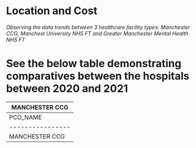 # Location and Cost 
_Observing the data trends between 3 healthcare facility types: Manchester CCG, Manchest University NHS FT and Greater Manchester Mental Health NHS FT_

# See the below table demonstrating comparatives between the hospitals between 2020 and 2021 


|                                                        MANCHESTER CCG                                                               |
|-------------------------------------------------------------------------------------------------------------------------------------|
|PCO_NAME        |BNF_CHAPTER_PLUS_CODE     |TOTAL_QUANTITY 2020     |TOTAL_COST 2020        |Total_QUANTITY 2021  | TOTAL_COST 2021  |
|----------------|--------------------------|------------------------|-----------------------|---------------------|------------------|
MANCHESTER CCG   |21: Appliances            |6,995,152               |£369,105.9             |7,691,279            |£414,958.2        | 
 


